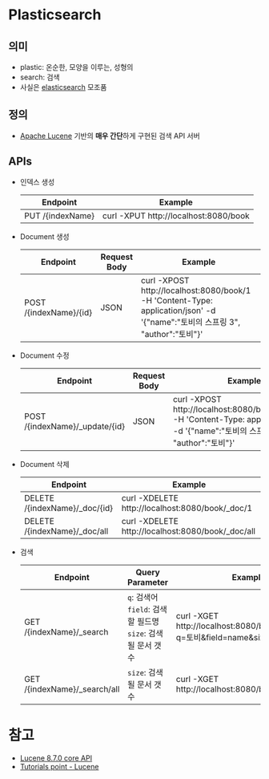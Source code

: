# Plasticsearch

## 의미
- plastic: 온순한, 모양을 이루는, 성형의
- search: 검색
- 사실은 [elasticsearch](https://www.elastic.co/elasticsearch/) 모조품

## 정의
- [Apache Lucene](https://lucene.apache.org/) 기반의 **매우 간단**하게 구현된 검색 API 서버

## APIs
* 인덱스 생성

  |Endpoint|Example|
  |--------|-------|
  |PUT /{indexName}|curl -XPUT http://localhost:8080/book|

* Document 생성

  |Endpoint|Request Body|Example|
  |--------|------------|-------|
  |POST /{indexName}/{id}|JSON|curl -XPOST http://localhost:8080/book/1 -H 'Content-Type: application/json' -d '{"name":"토비의 스프링 3", "author":"토비"}'|

* Document 수정

  |Endpoint|Request Body|Example|
  |--------|------------|-------|
  |POST /{indexName}/_update/{id}|JSON|curl -XPOST http://localhost:8080/book/_update/1 -H 'Content-Type: application/json' -d '{"name":"토비의 스프링 3.1", "author":"토비"}'|

* Document 삭제

  |Endpoint|Example|
  |--------|-------|
  |DELETE /{indexName}/_doc/{id}|curl -XDELETE http://localhost:8080/book/_doc/1|
  |DELETE /{indexName}/_doc/all|curl -XDELETE http://localhost:8080/book/_doc/all|

* 검색

  |Endpoint|Query Parameter|Example|
  |--------|---------------|-------|
  |GET /{indexName}/_search|`q`: 검색어<br>`field`: 검색할 필드명<br>`size`: 검색될 문서 갯수|curl -XGET http://localhost:8080/book/_search?q=토비&field=name&size=10|
  |GET /{indexName}/_search/all|`size`: 검색될 문서 갯수|curl -XGET http://localhost:8080/book/_search/all|

# 참고
- [Lucene 8.7.0 core API](https://lucene.apache.org/core/8_7_0/core/overview-summary.html#overview.description)
- [Tutorials point - Lucene](https://www.tutorialspoint.com/lucene/index.htm)